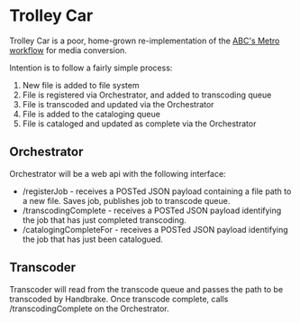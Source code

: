 # Trolley Car
Trolley Car is a poor, home-grown re-implementation of the [ABC's Metro workflow](https://developers.digital.abc.net.au/2016/02/15/introducing-the-abcs-new-video-transcoding-service-metro/) for media conversion.

Intention is to follow a fairly simple process:

1. New file is added to file system
2. File is registered via Orchestrator, and added to transcoding queue
3. File is transcoded and updated via the Orchestrator
4. File is added to the cataloging queue
5. File is cataloged and updated as complete via the Orchestrator

## Orchestrator
Orchestrator will be a web api with the following interface:

* /registerJob - receives a POSTed JSON payload containing a file path to a new file. Saves job, publishes job to transcode queue.
* /transcodingComplete - receives a POSTed JSON payload identifying the job that has just completed transcoding.
* /catalogingCompleteFor - receives a POSTed JSON payload identifying the job that has just been catalogued.

## Transcoder
Transcoder will read from the transcode queue and passes the path to be transcoded by Handbrake. Once transcode complete, calls /transcodingComplete on the Orchestrator.

